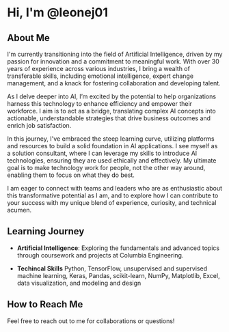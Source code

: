 # Hi, I'm @leonej01

## About Me
I'm currently transitioning into the field of Artificial Intelligence, driven by my passion for innovation and a commitment to meaningful work. With over 30 years of experience across various industries, I bring a wealth of transferable skills, including emotional intelligence, expert change management, and a knack for fostering collaboration and developing talent.

As I delve deeper into AI, I’m excited by the potential to help organizations harness this technology to enhance efficiency and empower their workforce. I aim is to act as a bridge, translating complex AI concepts into actionable, understandable strategies that drive business outcomes and enrich job satisfaction.

In this journey, I've embraced the steep learning curve, utilizing platforms and resources to build a solid foundation in AI applications. I see myself as a solution consultant, where I can leverage my skills to introduce AI technologies, ensuring they are used ethically and effectively. My ultimate goal is to make technology work for people, not the other way around, enabling them to focus on what they do best.

I am eager to connect with teams and leaders who are as enthusiastic about this transformative potential as I am, and to explore how I can contribute to your success with my unique blend of experience, curiosity, and technical acumen.

## Learning Journey
- **Artificial Intelligence**: Exploring the fundamentals and advanced topics through coursework and projects at Columbia Engineering.

- **Techincal Skills**
Python, TensorFlow, unsupervised and supervised machine learning, Keras, Pandas, scikit-learn, NumPy, Matplotlib, Excel, data visualization, and modeling and design


## How to Reach Me
Feel free to reach out to me for collaborations or questions!


